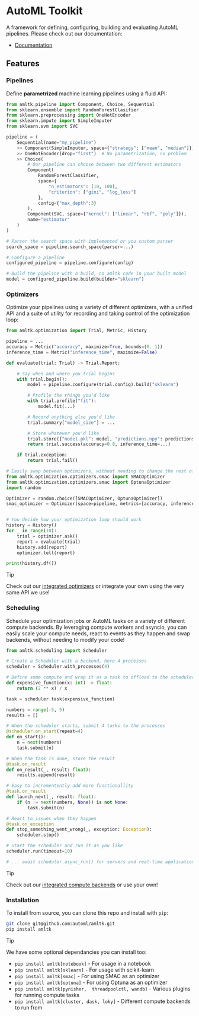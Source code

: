 # AutoML Toolkit
A framework for defining, configuring, building and evaluating AutoML pipelines.
Please check out our documentation:
* [Documentation](https://automl.github.io/amltk/)

## Features

### Pipelines
Define **parametrized** machine learning pipelines using a fluid API:
```python
from amltk.pipeline import Component, Choice, Sequential
from sklearn.ensemble import RandomForestClasifier
from sklearn.preprocessing import OneHotEncoder
from sklearn.impute import SimpleImputer
from sklearn.svm import SVC

pipeline = (
    Sequential(name="my_pipeline")
    >> Component(SimpleImputer, space={"strategy": ["mean", "median"]}),  # Choose either mean or median
    >> OneHotEncoder(drop="first")  # No parametrization, no problem
    >> Choice(
        # Our pipeline can choose between two different estimators
        Component(
            RandomForestClassifier,
            space={
                "n_estimators": (10, 100),
                "criterion": ["gini", "log_loss"]
            },
            config={"max_depth":3}
        ),
        Component(SVC, space={"kernel": ["linear", "rbf", "poly"]}),
        name="estimator"
    )
)

# Parser the search space with implemented or you custom parser
search_space = pipeline.search_space(parser=...)

# Configure a pipeline
configured_pipeline = pipeline.configure(config)

# Build the pipeline with a build, no amltk code in your built model
model = configured_pipeline.build(builder="sklearn")
```

### Optimizers
Optimize your pipelines using a variety of different optimizers, with a unified API and
a suite of utility for recording and taking control of the optimization loop:

```python
from amltk.optimization import Trial, Metric, History

pipeline = ...
accuracy = Metric("accuracy", maximize=True, bounds=(0. 1))
inference_time = Metric("inference_time", maximize=False)

def evaluate(trial: Trial) -> Trial.Report:

    # Say when and where you trial begins
    with trial.begin():
        model = pipeline.configure(trial.config).build("sklearn")

        # Profile the things you'd like
        with trial.profile("fit"):
            model.fit(...)

        # Record anything else you'd like
        trial.summary["model_size"] = ...

        # Store whatever you'd like
        trial.store({"model.pkl": model, "predictions.npy": predictions}),
        return trial.success(accuracy=0.8, inference_time=...)

    if trial.exception:
        return trial.fail()

# Easily swap between optimizers, without needing to change the rest of your code
from amltk.optimization.optimizers.smac import SMACOptimizer
from amltk.optimization.optimizers.smac import OptunaOptimizer
import random

Optimizer = random.choice([SMACOptimizer, OptunaOptimizer])
smac_optimizer = Optimizer(space=pipeline, metrics=[accuracy, inference_time], bucket="results")


# You decide how your optimization loop should work
history = History()
for _ in range(10):
    trial = optimizer.ask()
    report = evaluate(trial)
    history.add(report)
    optimizer.tell(report)

print(history.df())
```

> [!TIP]
> Check out our [integrated optimizers](https://automl.github.io/amltk/latest/reference/optimization/optimizers) or integrate your own using the very
> same API we use!

### Scheduling
Schedule your optimization jobs or AutoML tasks on a variety of different compute backends. By leveraging
compute workers and asyncio, you can easily scale your compute needs, react to events as they happen and
swap backends, without needing to modify your code!

```python
from amltk.scheduling import Scheduler

# Create a Scheduler with a backend, here 4 processes
scheduler = Scheduler.with_processes(4)

# Define some compute and wrap it as a task to offload to the scheduler
def expensive_function(x: int) -> float:
    return (2 ** x) / x

task = scheduler.task(expensive_function)

numbers = range(-5, 5)
results = []

# When the scheduler starts, submit 4 tasks to the processes
@scheduler.on_start(repeat=4)
def on_start():
    n = next(numbers)
    task.submit(n)

# When the task is done, store the result
@task.on_result
def on_result(_, result: float):
    results.append(result)

# Easy to incrementently add more functionallity
@task.on_result
def launch_next(_, result: float):
    if (n := next(numbers, None)) is not None:
        task.submit(n)

# React to issues when they happen
@task.on_exception
def stop_something_went_wrong(_, exception: Exception):
    scheduler.stop()

# Start the scheduler and run it as you like
scheduler.run(timeout=10)

# ... await scheduler.async_run() for servers and real-time applications
```

> [!TIP]
> Check out our [integrated compute backends](https://automl.github.io/amltk/latest/reference/scheduling/executors) or use your own!


### Installation
To install from source, you can clone this repo and install with `pip`:

```bash
git clone git@github.com:automl/amltk.git
pip install amltk
```

> [!TIP]
> We have some optional dependancies you can install too:
> * `pip install amltk[notebook]` - For usage in a notebook
> * `pip install amltk[sklearn]` - For usage with scikit-learn
> * `pip install amltk[smac]` - For using SMAC as an optimizer
> * `pip install amltk[optuna]` - For using Optuna as an optimizer
> * `pip install amltk[pynisher,  threadpoolctl, wandb]` - Various plugins for running compute tasks
> * `pip install amltk[cluster, dask, loky]` - Different compute backends to run from
